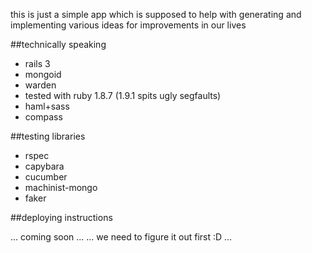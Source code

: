 this is just a simple app which is supposed to help with generating and implementing various ideas for improvements in our lives

##technically speaking

-  rails 3
-  mongoid
-  warden
-  tested with ruby 1.8.7 (1.9.1 spits ugly segfaults)
-  haml+sass
-  compass

##testing libraries

-  rspec
-  capybara
-  cucumber
-  machinist-mongo
-  faker

##deploying instructions

... coming soon ... 
... we need to figure it out first :D ...
